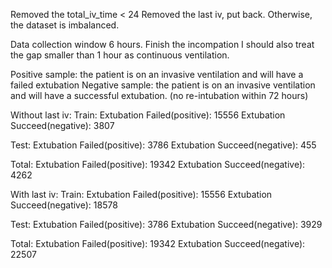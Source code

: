

Removed the total_iv_time < 24
Removed the last iv, put back. Otherwise, the dataset is imbalanced. 

Data collection window 6 hours. 
Finish the incompation 
I should also treat the gap smaller than 1 hour as continuous ventilation. 


Positive sample: the patient is on an invasive ventilation and will have a failed extubation
Negative sample: the patient is on an invasive ventilation and will have a successful extubation. (no re-intubation within 72 hours)

Without last iv:
Train: 
Extubation Failed(positive): 15556
Extubation Succeed(negative): 3807

Test: 
Extubation Failed(positive): 3786
Extubation Succeed(negative): 455

Total: 
Extubation Failed(positive): 19342
Extubation Succeed(negative): 4262

With last iv: 
Train: 
Extubation Failed(positive): 15556
Extubation Succeed(negative): 18578

Test: 
Extubation Failed(positive): 3786
Extubation Succeed(negative): 3929

Total: 
Extubation Failed(positive): 19342
Extubation Succeed(negative): 22507






